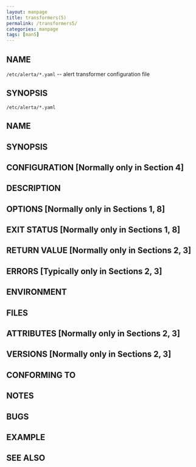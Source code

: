 ```yaml
---
layout: manpage
title: transformers(5)
permalink: /transformers5/
categories: manpage
tags: [man5]
---
```


## NAME
`/etc/alerta/*.yaml` -- alert transformer configuration file

## SYNOPSIS
`/etc/alerta/*.yaml`

## NAME
## SYNOPSIS
## CONFIGURATION      [Normally only in Section 4]
## DESCRIPTION
## OPTIONS            [Normally only in Sections 1, 8]
## EXIT STATUS        [Normally only in Sections 1, 8]
## RETURN VALUE       [Normally only in Sections 2, 3]
## ERRORS             [Typically only in Sections 2, 3]
## ENVIRONMENT
## FILES
## ATTRIBUTES         [Normally only in Sections 2, 3]
## VERSIONS           [Normally only in Sections 2, 3]
## CONFORMING TO
## NOTES
## BUGS
## EXAMPLE
## SEE ALSO
